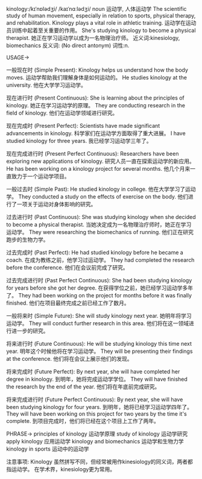 kinology:/kɪˈnɒlədʒi/ /kaɪˈnɑːlədʒi/
noun
运动学, 人体运动学
The scientific study of human movement, especially in relation to sports, physical therapy, and rehabilitation.
Kinology plays a vital role in athletic training.  运动学在运动员训练中起着至关重要的作用。
She's studying kinology to become a physical therapist. 她正在学习运动学以成为一名物理治疗师。
近义词:kinesiology, biomechanics
反义词: (No direct antonym)
词性:n.

USAGE->

一般现在时 (Simple Present):
Kinology helps us understand how the body moves. 运动学帮助我们理解身体是如何运动的。
He studies kinology at the university. 他在大学学习运动学。

现在进行时 (Present Continuous):
She is learning about the principles of kinology. 她正在学习运动学的原理。
They are conducting research in the field of kinology. 他们在运动学领域进行研究。

现在完成时 (Present Perfect):
Scientists have made significant advancements in kinology. 科学家们在运动学方面取得了重大进展。
I have studied kinology for three years. 我已经学习运动学三年了。

现在完成进行时 (Present Perfect Continuous):
Researchers have been exploring new applications of kinology. 研究人员一直在探索运动学的新应用。
He has been working on a kinology project for several months. 他几个月来一直致力于一个运动学项目。

一般过去时 (Simple Past):
He studied kinology in college. 他在大学学习了运动学。
They conducted a study on the effects of exercise on the body. 他们进行了一项关于运动对身体影响的研究。

过去进行时 (Past Continuous):
She was studying kinology when she decided to become a physical therapist. 当她决定成为一名物理治疗师时，她正在学习运动学。
They were researching the biomechanics of running. 他们正在研究跑步的生物力学。

过去完成时 (Past Perfect):
He had studied kinology before he became a coach. 在成为教练之前，他学习过运动学。
They had completed the research before the conference. 他们在会议前完成了研究。

过去完成进行时 (Past Perfect Continuous):
She had been studying kinology for years before she got her degree. 在获得学位之前，她已经学习运动学多年了。
They had been working on the project for months before it was finally finished.  他们在项目最终完成之前已经工作了数月。

一般将来时 (Simple Future):
She will study kinology next year. 她明年将学习运动学。
They will conduct further research in this area. 他们将在这一领域进行进一步的研究。

将来进行时 (Future Continuous):
He will be studying kinology this time next year. 明年这个时候他将在学习运动学。
They will be presenting their findings at the conference. 他们将在会议上展示他们的发现。

将来完成时 (Future Perfect):
By next year, she will have completed her degree in kinology. 到明年，她将完成运动学学位。
They will have finished the research by the end of the year. 他们将在年底前完成研究。


将来完成进行时 (Future Perfect Continuous):
By next year, she will have been studying kinology for four years. 到明年，她将已经学习运动学四年了。
They will have been working on this project for two years by the time it's complete. 到项目完成时，他们将已经在这个项目上工作了两年。



PHRASE->
principles of kinology  运动学原理
study of kinology  运动学研究
apply kinology  应用运动学
kinology and biomechanics 运动学和生物力学
kinology in sports  运动中的运动学


注意事项:
Kinology 虽然拼写不同，但经常被用作kinesiology的同义词，两者都指运动学。  在学术界，kinesiology更为常用。

